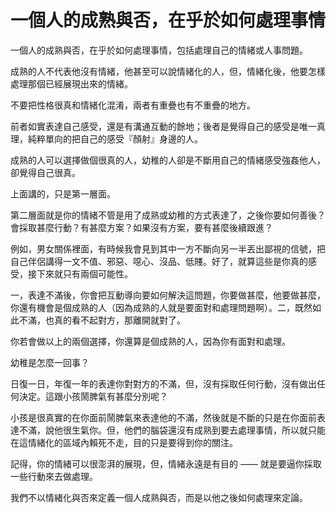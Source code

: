 # 一個人的成熟與否，在乎於如何處理事情

一個人的成熟與否，在乎於如何處理事情，包括處理自己的情緒或人事問題。

成熟的人不代表他沒有情緒，他甚至可以說情緒化的人，但，情緒化後，他要怎樣處理那個已經展現出來的情緒。

不要把性格很真和情緒化混淆，兩者有重疊也有不重疊的地方。

前者如實表達自己感受，還是有溝通互動的餘地；後者是覺得自己的感受是唯一真理，純粹單向的把自己的感受『顏射』身邊的人。

成熟的人可以選擇做個很真的人，幼稚的人卻是不斷用自己的情緒感受強姦他人，卻覺得自己很真。

上面講的，只是第一層面。

第二層面就是你的情緒不管是用了成熟或幼稚的方式表達了，之後你要如何善後？會採取甚麼行動？有甚麼方案？如果沒有方案，要有甚麼後續跟進？

例如，男女關係裡面，有時候我會見到其中一方不斷向另一半丟出鄙視的信號，把自己伴侶講得一文不值、邪惡、噁心、沒品、低賤。好了，就算這些是你真的感受，接下來就只有兩個可能性。

一，表達不滿後，你會把互動導向要如何解決這問題，你要做甚麼，他要做甚麼，你還有機會是個成熟的人（因為成熟的人就是要面對和處理問題啊）。二，既然如此不滿，也真的看不起對方，那離開就對了。

你若會做以上的兩個選擇，你還算是個成熟的人，因為你有面對和處理。

幼稚是怎麼一回事？

日復一日，年復一年的表達你對對方的不滿，但，沒有採取任何行動，沒有做出任何決定。這跟小孩鬧脾氣有甚麼分別呢？

小孩是很真實的在你面前鬧脾氣來表達他的不滿，然後就是不斷的只是在你面前表達不滿，說他很生氣你。但，他們的腦袋還沒有成熟到要去處理事情，所以就只能在這情緒化的區域內賴死不走，目的只是要得到你的關注。

記得，你的情緒可以很澎湃的展現，但，情緒永遠是有目的 —— 就是要逼你採取一些行動來去做處理。

我們不以情緒化與否來定義一個人成熟與否，而是以他之後如何處理來定論。
